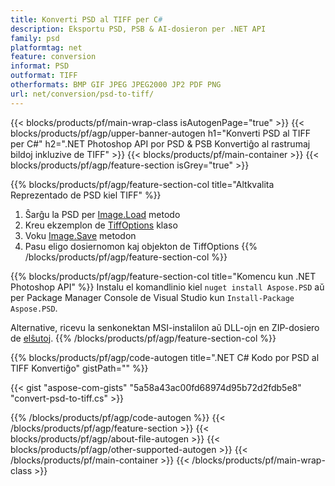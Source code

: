 ```yaml
---
title: Konverti PSD al TIFF per C#
description: Eksportu PSD, PSB & AI-dosieron per .NET API
family: psd
platformtag: net
feature: conversion
informat: PSD
outformat: TIFF
otherformats: BMP GIF JPEG JPEG2000 JP2 PDF PNG
url: net/conversion/psd-to-tiff/
---
```


{{< blocks/products/pf/main-wrap-class isAutogenPage="true" >}}
{{< blocks/products/pf/agp/upper-banner-autogen h1="Konverti PSD al TIFF per C#" h2=".NET Photoshop API por PSD & PSB Konvertiĝo al rastrumaj bildoj inkluzive de TIFF" >}}
{{< blocks/products/pf/main-container >}}
{{< blocks/products/pf/agp/feature-section isGrey="true" >}}

{{% blocks/products/pf/agp/feature-section-col title="Altkvalita Reprezentado de PSD kiel TIFF" %}}
1. Ŝarĝu la PSD per [Image.Load](https://apireference.aspose.com/psd/net/aspose.psd/image/methods/load/index) metodo
1. Kreu ekzemplon de [TiffOptions](https://apireference.aspose.com/psd/net/aspose.psd.imageoptions/tiffoptions) klaso
1. Voku [Image.Save](https://apireference.aspose.com/psd/net/aspose.psd/image/methods/save/index) metodon
1. Pasu eligo dosiernomon kaj objekton de TiffOptions
{{% /blocks/products/pf/agp/feature-section-col %}}

{{% blocks/products/pf/agp/feature-section-col title="Komencu kun .NET Photoshop API" %}}
Instalu el komandlinio kiel ```nuget install Aspose.PSD``` aŭ per Package Manager Console de Visual Studio kun ```Install-Package Aspose.PSD```.

Alternative, ricevu la senkonektan MSI-instalilon aŭ DLL-ojn en ZIP-dosiero de [elŝutoj](https://releases.aspose.com/psd/net).
{{% /blocks/products/pf/agp/feature-section-col %}}

{{% blocks/products/pf/agp/code-autogen title=".NET C# Kodo por PSD al TIFF Konvertiĝo" gistPath="" %}}

{{< gist "aspose-com-gists" "5a58a43ac00fd68974d95b72d2fdb5e8" "convert-psd-to-tiff.cs" >}}

{{% /blocks/products/pf/agp/code-autogen %}}
{{< /blocks/products/pf/agp/feature-section >}}
{{< blocks/products/pf/agp/about-file-autogen >}}
{{< blocks/products/pf/agp/other-supported-autogen >}}
{{< /blocks/products/pf/main-container >}}
{{< /blocks/products/pf/main-wrap-class >}}

